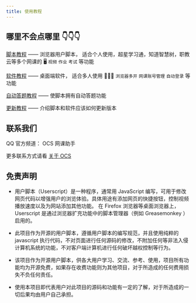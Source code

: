 ```yaml
---
title: 使用教程
---
```


## 哪里不会点哪里 👇👇👇

[脚本教程](/docs/script) —— 浏览器用户脚本， 适合个人使用，超星学习通，知道智慧树，职教云等多个网课的 🖥️ `视频` `作业` `考试` 等功能

[软件教程](/docs/app) —— 桌面端软件， 适合多人使用 👨‍👧‍👧 `浏览器多开` `网课账号管理` `自动登录` 等功能

[自动答题教程](/docs/work) —— 使脚本拥有自动答题功能

[更新教程](/docs/update) —— 介绍脚本和软件应该如何更新版本

 
## 联系我们

QQ 官方频道： OCS 网课助手

更多联系方式请看 [关于 OCS](/docs/about)

## 免责声明

- 用户脚本（Userscript）是一种程序，通常用 JavaScript 编写，可用于修改网页代码以增强用户的浏览体验。具体用途有添加网页的快捷按钮，控制视频播放速度以及为网站添加其他功能。 在 Firefox 浏览器等桌面浏览器上，Userscript 是通过浏览器扩充功能中的脚本管理器（例如 Greasemonkey ）启用的。

- 此项目作为开源的用户脚本，遵循用户脚本的编写规范，并且使用纯粹的 javascript 执行代码，不对页面进行任何源码的修改，不附加任何等非法入侵计算机系统的功能，不对客户端计算机进行任何破坏越权控制等行为。

- 该项目作为开源用户脚本，供各大用户学习、交流、参考、使用，项目所有功能均为开源免费，如果存在收费功能则为其他项目，对于所造成的任何费用损失不负任何责任。
- 使用本项目即代表用户对此项目的源码和功能有一定的了解，对于所造成的一切后果均由用户自己承担。
